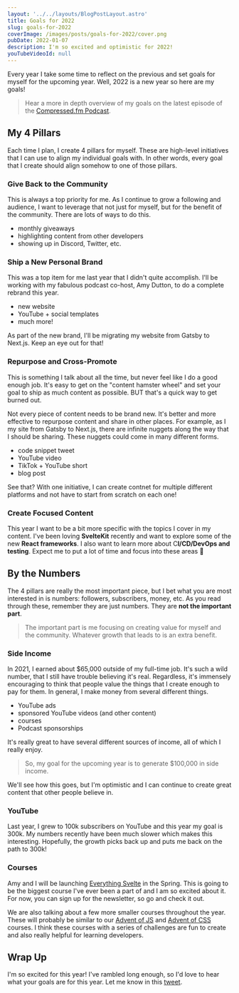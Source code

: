 ```yaml
---
layout: '../../layouts/BlogPostLayout.astro'
title: Goals for 2022
slug: goals-for-2022
coverImage: /images/posts/goals-for-2022/cover.png
pubDate: 2022-01-07
description: I'm so excited and optimistic for 2022!
youTubeVideoId: null
---
```


Every year I take some time to reflect on the previous and set goals for myself for the upcoming year. Well, 2022 is a new year so here are my goals!

> Hear a more in depth overview of my goals on the latest episode of the [Compressed.fm Podcast](https://www.compressed.fm/episode/42).

## My 4 Pillars

Each time I plan, I create 4 pillars for myself. These are high-level initiatives that I can use to align my individual goals with. In other words, every goal that I create should align somehow to one of those pillars.

### Give Back to the Community

This is always a top priority for me. As I continue to grow a following and audience, I want to leverage that not just for myself, but for the benefit of the community. There are lots of ways to do this.

- monthly giveaways
- highlighting content from other developers
- showing up in Discord, Twitter, etc.

### Ship a New Personal Brand

This was a top item for me last year that I didn't quite accomplish. I'll be working with my fabulous podcast co-host, Amy Dutton, to do a complete rebrand this year.

- new website
- YouTube + social templates
- much more!

As part of the new brand, I'll be migrating my website from Gatsby to Next.js. Keep an eye out for that!

### Repurpose and Cross-Promote

This is something I talk about all the time, but never feel like I do a good enough job. It's easy to get on the "content hamster wheel" and set your goal to ship as much content as possible. BUT that's a quick way to get burned out.

Not every piece of content needs to be brand new. It's better and more effective to repurpose content and share in other places. For example, as I my site from Gatsby to Next.js, there are infinite nuggets along the way that I should be sharing. These nuggets could come in many different forms.

- code snippet tweet
- YouTube video
- TikTok + YouTube short
- blog post

See that? With one initiative, I can create contnet for multiple different platforms and not have to start from scratch on each one!

### Create Focused Content

This year I want to be a bit more specific with the topics I cover in my content. I've been loving **SvelteKit** recently and want to explore some of the new **React frameworks**. I also want to learn more about C**I/CD/DevOps and testing**. Expect me to put a lot of time and focus into these areas 👀

## By the Numbers

The 4 pillars are really the most important piece, but I bet what you are most interested in is numbers: followers, subscribers, money, etc. As you read through these, remember they are just numbers. They are **not the important part**.

> The important part is me focusing on creating value for myself and the community. Whatever growth that leads to is an extra benefit.

### Side Income

In 2021, I earned about $65,000 outside of my full-time job. It's such a wild number, that I still have trouble believing it's real. Regardless, it's immensely encouraging to think that people value the things that I create enough to pay for them. In general, I make money from several different things.

- YouTube ads
- sponsored YouTube videos (and other content)
- courses
- Podcast sponsorships

It's really great to have several different sources of income, all of which I really enjoy.

> So, my goal for the upcoming year is to generate $100,000 in side income.

We'll see how this goes, but I'm optimistic and I can continue to create great content that other people believe in.

### YouTube

Last year, I grew to 100k subscribers on YouTube and this year my goal is 300k. My numbers recently have been much slower which makes this interesting. Hopefully, the growth picks back up and puts me back on the path to 300k!

### Courses

Amy and I will be launching [Everything Svelte](https://everythingsvelte.com/) in the Spring. This is going to be the biggest course I've ever been a part of and I am so excited about it. For now, you can sign up for the newsletter, so go and check it out.

We are also talking about a few more smaller courses throughout the year. These will probably be similar to our [Advent of JS](https://adventofjs.com/) and [Advent of CSS](https://adventofcss.com/) courses. I think these courses with a series of challenges are fun to create and also really helpful for learning developers.

## Wrap Up

I'm so excited for this year! I've rambled long enough, so I'd love to hear what your goals are for this year. Let me know in this [tweet](https://twitter.com/jamesqquick/status/1479487600322883589?s=20).
